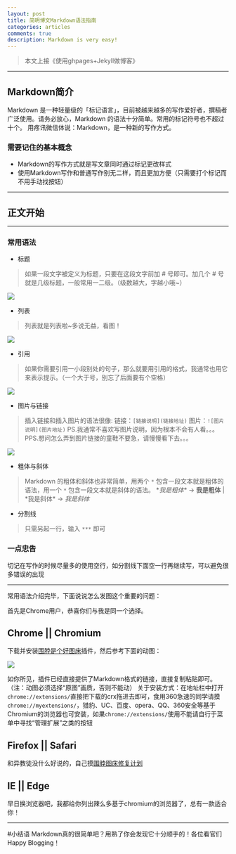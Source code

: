 ```yaml
---
layout: post
title: 简明博文Markdown语法指南
categories: articles
comments: true
description: Markdown is very easy!
---
```


> 本文上接《使用ghpages+Jekyll做博客》

***
## Markdown简介
Markdown 是一种轻量级的「标记语言」，目前被越来越多的写作爱好者，撰稿者广泛使用。请务必放心，Markdown 的语法十分简单。常用的标记符号也不超过十个。
用疼讯微信体说：Markdown，是一种新的写作方式。

### 需要记住的基本概念
- Markdown的写作方式就是写文章同时通过标记更改样式
- 使用Markdown写作和普通写作别无二样，而且更加方便（只需要打个标记而不用手动找按钮）

***

## 正文开始

***

### 常用语法
- 标题
> 如果一段文字被定义为标题，只要在这段文字前加 # 号即可。加几个 # 号就是几级标题，一般常用一二级。（级数越大，字越小哦~）

![](http://ww1.sinaimg.cn/mw690/ec922a76jw1f0g7xtai0pj20aj04qmx5.jpg)

- 列表
> 列表就是列表啦~多说无益，看图！

![](http://ww4.sinaimg.cn/mw690/ec922a76jw1f0g7zrtpm9j209p07e3yf.jpg)

- 引用
> 如果你需要引用一小段别处的句子，那么就要用引用的格式，我通常也用它来表示提示。（一个大于号，别忘了后面要有个空格）

![](http://ww2.sinaimg.cn/mw690/ec922a76jw1f0g81c3sd7j20a003ht8l.jpg)

- 图片与链接
> 插入链接和插入图片的语法很像:
链接：`[链接说明](链接地址)`
图片：`![图片说明](图片地址)`
PS.我通常不喜欢写图片说明，因为根本不会有人看。。。
PPS.想问怎么弄到图片链接的童鞋不要急，请慢慢看下去。。。

![](http://ww3.sinaimg.cn/mw690/ec922a76jw1f0g85nvzqdj20dh07e74a.jpg)

- 粗体与斜体
> Markdown 的粗体和斜体也非常简单，用两个 `*` 包含一段文本就是粗体的语法，用一个 `*` 包含一段文本就是斜体的语法。
\**我是粗体\** -> **我是粗体**  |  \*我是斜体* -> *我是斜体*

- 分割线
> 只需另起一行，输入 `***` 即可

### 一点忠告
切记在写作的时候尽量多的使用空行，如分割线下面空一行再继续写，可以避免很多错误的出现

***
常用语法介绍完毕，下面说说怎么发图这个重要的问题：

首先是Chrome用户，恭喜你们与我是同一个选择。

## Chrome || Chromium

下载并安装[围脖是个好图床](http://pan.baidu.com/s/1dEk95kt)插件，然后参考下面的动图：

![](http://ww4.sinaimg.cn/large/ec922a76jw1f0g9ogt662g20m30aoq7c.gif)

如你所见，插件已经直接提供了Markdown格式的链接，直接复制粘贴即可。（注：动图必须选择“原图”画质，否则不能动）
关于安装方式：在地址栏中打开`chrome://extensions/`直接把下载的crx拖进去即可，食用360急速的同学请摸`chrome://myextensions/`，猎豹、UC、百度、opera、QQ、360安全等基于Chromium的浏览器也可安装，如果`chrome://extensions/`使用不能请自行于菜单中寻找“管理扩展”之类的按钮

## Firefox || Safari
和异教徒没什么好说的，自己摸[围脖图床修复计划](http://weibotuchuang.sinaapp.com/)

## IE || Edge
早日换浏览器吧，我都给你列出辣么多基于chromium的浏览器了，总有一款适合你！

***

#小结语
Markdown真的很简单吧？用熟了你会发现它十分顺手的！各位看官们Happy Blogging！
